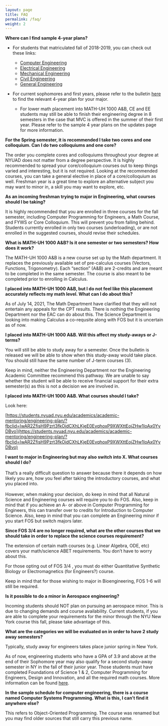 ```yaml
---
layout: page
title: FAQ
permalink: /faq/
weight: 2
---
```

<!---**UPDATED: As of July 14, 2021**-->
**Where can I find sample 4-year plans?**

* For students that matriculated fall of 2018-2019, you can check out these links:
  - [Computer Engineering](https://nyuad.nyu.edu/en/academics/undergraduate/majors-and-minors/computer-engineering-major/courses.html)
  - [Electrical Engineering](https://nyuad.nyu.edu/en/academics/undergraduate/majors-and-minors/electrical-engineering-major/courses.html)
  - [Mechanical Engineering](https://nyuad.nyu.edu/en/academics/undergraduate/majors-and-minors/mechanical-engineering-major/courses.html)
  - [Civil Engineering](https://nyuad.nyu.edu/en/academics/undergraduate/majors-and-minors/civil-engineering-major/courses.html)
  - [General Engineering](https://nyuad.nyu.edu/en/academics/undergraduate/majors-and-minors/general-engineering-major/courses.html)

* For current sophomores and first years, please refer to the bulletin [here](https://nyuad.nyu.edu/content/dam/nyuad/academics/undergraduate/bulletins/bulletin-2020-2021.pdf) to find the relevant 4-year plan for your major.
  * For lower math placement into MATH-UH 1000 A&B, CE and EE students may still be able to finish their engineering degree in 8 semesters in the case that MVC is offered in the summer of their first year. Please refer to the sample 4 year plans on the updates page for more information.
<!---[Bioengineering](https://nyuad.nyu.edu/en/academics/undergraduate/majors-and-minors/bioengineering-major/courses.html)
 *(For Bioengineering, no pdf is available on the NYUAD website. Check out the 2020-2021 bulletin [here](https://nyuad.nyu.edu/content/dam/nyuad/academics/undergraduate/bulletins/bulletin-2020-2021.pdf) instead. Ctrl+F to find the bioengineering sample 4-year plan)*-->

<!--**(Summer 2021) What are the math courses being offered this summer semester?**

* Calculus with Applications to Science and Engineering
* Calculus with Applications to Economics
* Multivariable Calculus with Applications to Science and Engineering
* Multivariable Calculus with Applications to Economics
* Fundamentals of Linear Algebra
* Fundamentals of Ordinary Differential Equations

-->
**For the Spring semester, it is recommended I take two cores and one colloquium. Can I do two colloquiums and one core?**

The order you complete cores and colloquiums throughout your degree at NYUAD does not matter from a degree perspective. It is highly recommended to spread your core/colloquium courses out to keep things varied and interesting, but it is not required. Looking at the recommended courses, you can take a general elective in place of a core/colloquium as well. Freshman year is a great time to explore an alternative subject you may want to minor in, a skill you may want to explore, etc.  


**As an incoming freshman trying to major in Engineering, what courses should I be taking?**

It is highly recommended that you are enrolled in three courses for the fall semester, including Computer Programming for Engineers, a Math Course, and FYWS or Core Colloquium. This will prevent you from falling behind. Students currently enrolled in only two courses (underloading), or are not enrolled in the suggested courses, should revise their schedules. 

**What is MATH-UH 1000 A&B? Is it one semester or two semesters? How does it work?**

The MATH-UH 1000 A&B is a new course set up by the Math department. It replaces the previously available set of pre-calculus courses (Vectors, Functions, Trigonometry). Each “section” (A&B) are 2-credits and are meant to be completed in the same semester. The course is also meant to be completed prior to enrolling in Calculus.

**I placed into MATH-UH 1000 A&B, but I do not feel like this placement accurately reflects my math level. What can I do about this?**

As of July 14, 2021, The Math Department have clarified that they will not entertain any appeals for the CPT results. There is nothing the Engineering Department nor the EAC can do about this. The Science Department is looking into making Calculus a co-requsite along with FOS but it is uncertain as of now. 

<!---**I placed into MATH-UH 1000 A&B. Will it affect my graduation time?**

Yes it will impact your graduation year, you will now be graduating in 9-10 semesters. Once the bulletin is released we will be able to show how/why this is the case.  \
 \
Keep in mind, neither the Engineering Department nor the Engineering Academic Committee recommend this pathway. We are unable to say whether the student will be able to receive financial support for their extra semester(s) as this is not a decision we are involved in. 
-->
**I placed into MATH-UH 1000 A&B. Will this affect my study-aways or J-terms?**

You will still be able to study away for a semester. Once the bulletin is released we will be able to show when this study-away would take place. You should still have the same number of J-term courses (3).

Keep in mind, neither the Engineering Department nor the Engineering Academic Committee recommend this pathway. We are unable to say whether the student will be able to receive financial support for their extra semester(s) as this is not a decision we are involved in.

**I placed into MATH-UH 1000 A&B. What courses should I take?**

Look here:

[https://students.nyuad.nyu.edu/academics/academic-mentoring/engineering-plan/?fbclid=IwAR2ZfisH9Pzrt3fkOidCXhLKjeE0EvqhoxP9XWXttEojZHw1loAx0YyDBvo](https://students.nyuad.nyu.edu/academics/academic-mentoring/engineering-plan/?fbclid=IwAR2ZfisH9Pzrt3fkOidCXhLKjeE0EvqhoxP9XWXttEojZHw1loAx0YyDBvo)

**I want to major in Engineering but may also switch into X. What courses should I do?** \
 \
That’s a really difficult question to answer because there it depends on how likely you are, how you feel after taking the introductory courses, and what you placed into.  \
 \
However, when making your decision, do keep in mind that all Natural Science and Engineering courses will require you to do FOS. Also, keep in mind that if you achieve an A- or above in Computer Programming for Engineers, this can transfer over to credits for Introduction to Computer Science. Also, keep in mind that you can complete an Engineering minor if you start FOS but switch majors later.

**Since FOS 3/4 are no longer required, what are the other courses that we should take in order to replace the science courses requirement?**

The extension of certain math courses (e.g. Linear Algebra, ODE, etc) covers your math/science ABET requirements. You don’t have to worry about this. 

For those opting out of FOS 3/4 , you must do either Quantitative Synthetic Biology or Electromagnetics (for Engineers?) course.

Keep in mind that for those wishing to major in Bioengineering, FOS 1-6 will still be required.

**Is it possible to do a minor in Aerospace engineering?**

Incoming students should NOT plan on pursuing an aerospace minor. This is due to changing demands and course availability. Current students, if you are able to complete your requirements for the minor through the NYU New York course this fall, please take advantage of this.

<!--- **I want to major in Bioengineering and would love to receive any updates regarding the major. Where do I find this information?**

Once the bulletin is released, we will have an information page dedicated to the Bioengineering major! It will outline the Bioengineering pathway, courses, and answer from frequently asked questions. Also, if you’re looking for something very specific, you’re always welcome to reach out to Ansen(Bioengineering rep) at [zhl232@nyu.edu](mailto:zhl232@nyu.edu) for more info.

You can assume that as an incoming freshman you will have the option to major in Bioengineering as it has been approved.
-->
**What are the categories we will be evaluated on in order to have 2 study away semesters?**

Typically, study away for engineers takes place junior spring in New York.

As of now, engineering students who have a GPA of 3.9 and above at the end of their Sophomore year may also qualify for a second study-away semester in NY in the fall of their junior year. Those students must have completed Foundations of Science 1 & 2, Computer Programming for Engineers, Design and Innovation, and all the required math courses. More information can be found [here](https://students.nyuad.nyu.edu/academics/global-education/study-away/study-abroad-paths/).
<!---This is an evolving situation with details still being worked out. As decisions are made, we will let you know. For now, the best thing you can do is do well academically.

Keep in mind that historically only a small group of students have had the opportunity for two study away semesters. -->

**In the sample schedule for computer engineering, there is a course named Computer Systems Programming. What is this, I can’t find it anywhere else?**

This refers to Object-Oriented Programming. The course was renamed but you may find older sources that still carry this previous name.
